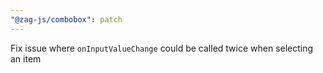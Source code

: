```yaml
---
"@zag-js/combobox": patch
---
```


Fix issue where `onInputValueChange` could be called twice when selecting an item
